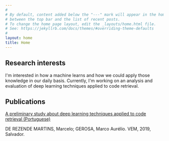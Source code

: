 ```yaml
---
#
# By default, content added below the "---" mark will appear in the home page
# between the top bar and the list of recent posts.
# To change the home page layout, edit the _layouts/home.html file.
# See: https://jekyllrb.com/docs/themes/#overriding-theme-defaults
#
layout: home
title: Home
---
```


## Research interests

I'm interested in how a machine learns and how we could apply those knowledge in our daily basis. Currently, I'm working on an analysis and evaluation of deep learning techniques applied to code retrieval.

## Publications

[A preliminary study about deep learning techniques applied to code retrieval (Portuguese)](https://sol.sbc.org.br/index.php/vem/article/view/7589)

DE REZENDE MARTINS, Marcelo; GEROSA, Marco Aurélio. VEM, 2019, Salvador.

